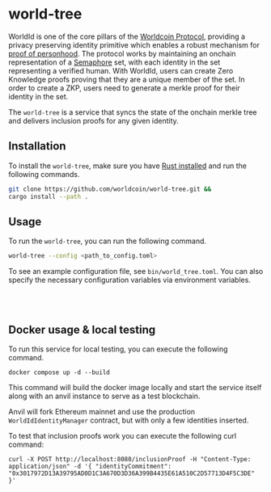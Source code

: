 # world-tree

WorldId is one of the core pillars of the [Worldcoin Protocol](https://whitepaper.worldcoin.org/technical-implementation#worldcoin-protocol), providing a privacy preserving identity primitive which enables a robust mechanism for [proof of personhood](https://whitepaper.worldcoin.org/proof-of-personhood). The protocol works by maintaining an onchain representation of a [Semaphore](https://semaphore.pse.dev/docs/introduction) set, with each identity in the set representing a verified human. With WorldId, users can create Zero Knowledge proofs proving that they are a unique member of the set. In order to create a ZKP, users need to generate a merkle proof for their identity in the set. 


The `world-tree` is a service that syncs the state of the onchain merkle tree and delivers inclusion proofs for any given identity. 


## Installation
To install the `world-tree`, make sure you have [Rust installed](https://www.rust-lang.org/tools/install) and run the following commands.

```bash
git clone https://github.com/worldcoin/world-tree.git &&
cargo install --path .
```

## Usage
To run the `world-tree`, you can run the following command.

```bash
world-tree --config <path_to_config.toml>
```

To see an example configuration file, see `bin/world_tree.toml`. You can also specify the necessary configuration variables via environment variables.


<br>
<br>


## Docker usage & local testing
To run this service for local testing, you can execute the following command.

```
docker compose up -d --build
```

This command will build the docker image locally and start the service itself along with an anvil instance to serve as a test blockchain.

Anvil will fork Ethereum mainnet and use the production `WorldIdIdentityManager` contract, but with only a few identities inserted.

To test that inclusion proofs work you can execute the following curl command:

```
curl -X POST http://localhost:8080/inclusionProof -H "Content-Type: application/json" -d '{ "identityCommitment": "0x3017972D13A39795AD0D1C3A670D3D36A399B4435E61A510C2D57713D4F5C3DE" }'
```

